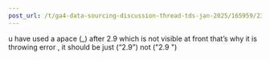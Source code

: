 ```yaml
---
post_url: /t/ga4-data-sourcing-discussion-thread-tds-jan-2025/165959/235
---
```

u have used a apace (\_) after 2.9 which is not visible at front that’s why it is throwing error , it should be just (“2.9”) not ("2.9 ")